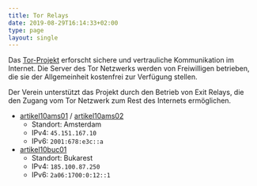 ```yaml
---
title: Tor Relays
date: 2019-08-29T16:14:33+02:00
type: page
layout: single
---
```


Das [Tor-Projekt] erforscht sichere und vertrauliche Kommunikation im Internet.
Die Server des Tor Netzwerks werden von Freiwilligen betrieben, die sie der
Allgemeinheit kostenfrei zur Verfügung stellen.

Der Verein unterstützt das Projekt durch den Betrieb von Exit Relays, die den
Zugang vom Tor Netzwerk zum Rest des Internets ermöglichen.

* [artikel10ams01][] / [artikel10ams02][]
  * Standort: Amsterdam
  * IPv4: `45.151.167.10`
  * IPv6: `2001:678:e3c::a`
* [artikel10buc01][]
  * Standort: Bukarest
  * IPv4: `185.100.87.250`
  * IPv6: `2a06:1700:0:12::1`

[artikel10ams01]: https://metrics.torproject.org/rs.html#details/A14D96E6C4C3A5AF3D7E57AC0A85AE82BDFB0F4B
[artikel10ams02]: https://metrics.torproject.org/rs.html#details/0EF99182CB04B14A718EFDFCC0FA3528ED486AB5
[artikel10buc01]: https://metrics.torproject.org/rs.html#details/ABD9D46C3C026CF6B88574A0707D0BF75A067999
[tor-projekt]: https://www.torproject.org/de/
